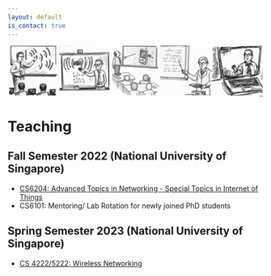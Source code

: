 ```yaml
---
layout: default
is_contact: true
---
```


![Image for the course](teaching_banner.jpg)  

# Teaching  

## Fall Semester 2022 (National University of Singapore)

* [CS6204: Advanced Topics in Networking - Special Topics in Internet of Things](https://weiserlab.github.io/ambuj/cs6204)    
* CS6101: Mentoring/ Lab Rotation for newly joined PhD students    

## Spring Semester 2023 (National University of Singapore)

* [CS 4222/5222: Wireless Networking](https://weiserlab.github.io/ambuj/cs4222)    
